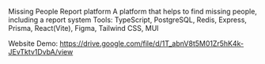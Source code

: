 Missing People Report platform
A platform that helps to find missing people, including a report system
Tools: TypeScript, PostgreSQL, Redis, Express, Prisma, React(Vite),
Figma, Tailwind CSS, MUI

Website Demo: https://drive.google.com/file/d/1T_abnV8t5M01Zr5hK4k-JEvTktv1DvbA/view
